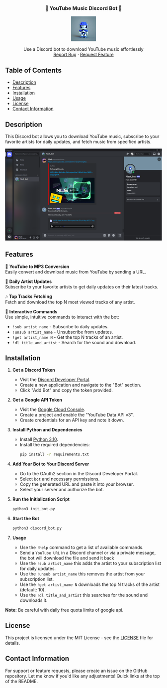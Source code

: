 <br />
<div align="center">
  <h3 align="center">🎵 YouTube Music Discord Bot 🎵</h3>

   <a href="https://github.com/P-a0G/discord_bot">
    <img src="images/logo.jpg" alt="Logo" width="80" height="80">
  </a>

  <p align="center">
    Use a Discord bot to download YouTube music effortlessly
    <br />
    <a href="https://github.com/P-a0G/discord_bot/issues/new?labels=bug&template=bug-report---.md">Report Bug</a>
    ·
    <a href="https://github.com/P-a0G/discord_bot/issues/new?labels=enhancement&template=feature-request---.md">Request Feature</a>
  </p>
</div>

## Table of Contents

- [Description](#description)
- [Features](#features)
- [Installation](#installation)
- [Usage](#usage)
- [License](#license)
- [Contact Information](#contact-information)

## Description

This Discord bot allows you to download YouTube music, subscribe to your favorite artists for daily updates, and fetch
music from specified artists.

<a href="https://github.com/P-a0G/discord_bot">
    <img src="images/screen_shot.png" alt="Logo">
  </a>

## Features

🎵 **YouTube to MP3 Conversion**  
Easily convert and download music from YouTube by sending a URL.

📅 **Daily Artist Updates**  
Subscribe to your favorite artists to get daily updates on their latest tracks.

🎶 **Top Tracks Fetching**  
Fetch and download the top N most viewed tracks of any artist.

🤖 **Interactive Commands**  
Use simple, intuitive commands to interact with the bot:

- `!sub artist_name` - Subscribe to daily updates.
- `!unsub artist_name` - Unsubscribe from updates.
- `!get artist_name N` - Get the top N tracks of an artist.
- `!dl title_and_artist` - Search for the sound and download.

## Installation

1. **Get a Discord Token**
   - Visit the [Discord Developer Portal](https://discord.com/developers/applications).
   - Create a new application and navigate to the "Bot" section.
   - Click "Add Bot" and copy the token provided.

2. **Get a Google API Token**
   - Visit the [Google Cloud Console](https://console.cloud.google.com/).
   - Create a project and enable the "YouTube Data API v3".
   - Create credentials for an API key and note it down.

3. **Install Python and Dependencies**
   - Install [Python 3.10](https://www.python.org/downloads/).
   - Install the required dependencies:
     ```bash
     pip install -r requirements.txt
     ```

4. **Add Your Bot to Your Discord Server**
   - Go to the OAuth2 section in the Discord Developer Portal.
   - Select `bot` and necessary permissions.
   - Copy the generated URL and paste it into your browser.
   - Select your server and authorize the bot.

5. **Run the Initialization Script**
   ```bash
   python3 init_bot.py
    ```

6. **Start the Bot**
    ```bash
    python3 discord_bot.py
    ```

7. **Usage**
   - Use the `!help` command to get a list of available commands.
   - Send a `YouTube URL` in a Discord channel or via a private message, the bot will download the file and send it back
   - Use the `!sub artist_name` this adds the artist to your subscription list for daily updates.
   - Use the `!unsub artist_name` this removes the artist from your subscription list.
   - Use the `!get artist_name N` downloads the top N tracks of the artist (default: 10).
   - Use the `!dl title_and_artist` this searches for the sound and downloads it.

**Note:** Be careful with daily free quota limits of google api.

## License

This project is licensed under the MIT License - see the [LICENSE](LICENSE) file for details.

## Contact Information

For support or feature requests, please create an issue on the GitHub repository.
Let me know if you'd like any adjustments! Quick links at the top of the README.

